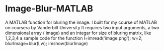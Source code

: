 # Image-Blur-MATLAB
A MATLAB function for bluring the image. I built for my course of MATLAB on coursera by Vanderbilt University
It requires two input arguments, a two dimensional array ( image) and an integar for size of bluring matrix, like 1,2,3,4
a sample code for the function
I=imread('image.png');
w=2;
blurImage=blur(I,w);
imshow(blurImage)
